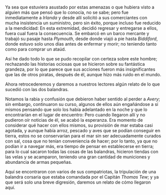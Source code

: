 Ya sea que estuviera asustado por estas amenazas o que hubiera visto a alguien más que pensó que lo conocía, no se sabe; pero fue inmediatamente a _Irlanda_ y desde allí solicitó a sus comerciantes con mucha insistencia un suministro, pero sin éxito, porque incluso fue reducido a la mendicidad: En esta extremidad, decidió regresar y entregarse a ellos, fuera cual fuera la consecuencia. Se embarcó en un barco mercante y trabajó su pasaje hasta _Plymouth_, desde donde viajó a pie hasta _Biddiford_, donde estuvo solo unos días antes de enfermar y morir; no teniendo tanto como para comprar un ataúd.

Así he dado todo lo que se pudo recopilar con certeza sobre este hombre; rechazando las historias ociosas que se hicieron sobre su fantástica grandeza, por lo que parece que sus acciones fueron más insignificantes que las de otros piratas, después de él, aunque hizo más ruido en el mundo.

Ahora retrocederemos y daremos a nuestros lectores algún relato de lo que sucedió con las dos balandras.

Notamos la rabia y confusión que debieron haber sentido al perder a _Avery_; sin embargo, continuaron su curso, algunos de ellos aún engañándose a sí mismos pensando que solo los había adelantado en la noche y que lo encontrarían en el lugar de encuentro: Pero cuando llegaron allí y no pudieron oír noticias de él, se acabó la esperanza. Era momento de considerar qué hacer con ellos mismos, su provisión de mar estaba casi agotada, y aunque había arroz, pescado y aves que se podían conseguir en tierra, estos no se conservarían para el mar sin ser adecuadamente curados con sal, cosa que no tenían conveniencia de hacer; por lo tanto, ya que no podían ir a navegar más, era tiempo de pensar en establecerse en tierra; para lo cual sacaron todas las cosas de las balandras, hicieron tiendas con las velas y se acamparon, teniendo una gran cantidad de municiones y abundancia de armas pequeñas.

Aquí se encontraron con varios de sus compatriotas, la tripulación de una balandra corsaria que estaba comandada por el Capitán _Thomas Tew_; y ya que será solo una breve digresión, daremos un relato de cómo llegaron aquí.